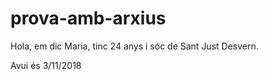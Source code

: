 # prova-amb-arxius

Hola, em dic Maria, tinc 24 anys i sóc de Sant Just Desvern.

Avui és 3/11/2018
